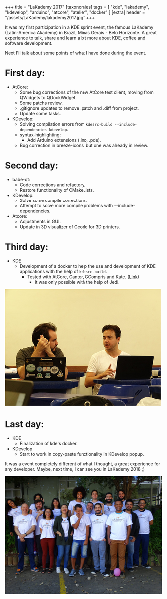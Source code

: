 +++
title = "LaKademy 2017"
[taxonomies]
tags = [ "kde", "lakademy", "kdevelop", "arduino", "atcore", "atelier", "docker" ]
[extra]
header = "/assets/LaKademy/lakademy2017.jpg"
+++

It was my first participation in a KDE sprint event, the famous LaKademy (Latin-America Akademy) in Brazil, Minas Gerais - Belo Horizonte. A great experience to talk, share and learn a bit more about KDE, coffee and software development.

Next I'll talk about some points of what I have done during the event.

<!-- more -->

# First day:

- AtCore:
  - Some bug corrections of the new AtCore test client, moving from QWidgets to QDockWidget.
  - Some patchs review.
  - .gitignore updates to remove .patch and .diff from project.
  - Update some tasks.
- KDevelop:
   - Solving compilation errors from `kdesrc-build --include-dependencies kdevelop`.
   - syntax-highlighting:
     - Add Arduino extensions (.ino, .pde).
   - Bug correction in breeze-icons, but one was already in review.

# Second day:

- babe-qt:
  - Code corrections and refactory.
  - Restore functionality of CMakeLists.
- KDevelop:
  - Solve some compile corrections.
  - Attempt to solve more compile problems with --include-dependencies.
- Atcore:
  - Adjustments in GUI.
  - Update in 3D visualizer of Gcode for 3D printers.

# Third day:

- KDE
  - Development of a docker to help the use and development of KDE applications with the help of `kdesrc-build`.
    - Tested with AtCore, Cantor, GCompris and Kate. ([Link](https://hub.docker.com/r/patrickelectric/kde/))
      - It was only possible with the help of Jedi.

![Jedi](/assets/LaKademy/docker.jpg)

# Last day:

- KDE
  - Finalization of kde's docker.
- KDevelop
  - Start to work in copy-paste functionality in KDevelop popup.

It was a event completely different of what I thought, a great experience for any developer. Maybe, next time, I can see you in LaKademy 2018 ;)

  ![LaKademy2017](/assets/LaKademy/lakademy2017.jpg)
